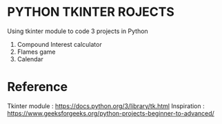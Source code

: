 # PYTHON TKINTER ROJECTS

Using tkinter module to code 3 projects in Python 

1. Compound Interest calculator
2. Flames game
3. Calendar

# Reference 
Tkinter module :  https://docs.python.org/3/library/tk.html
Inspiration :   https://www.geeksforgeeks.org/python-projects-beginner-to-advanced/
